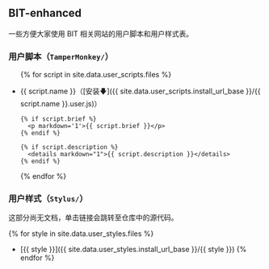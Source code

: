## BIT-enhanced

一些方便大家使用 BIT 相关网站的用户脚本和用户样式表。

### 用户脚本（`TamperMonkey/`）

<ul>
{% for script in site.data.user_scripts.files %}
  <li>
    <p markdown='1'>{{ script.name }}（[安装🡇]({{ site.data.user_scripts.install_url_base }}/{{ script.name }}.user.js)）</p>

    {% if script.brief %}
      <p markdown='1'>{{ script.brief }}</p>
    {% endif %}

    {% if script.description %}
      <details markdown="1">{{ script.description }}</details>
    {% endif %}
  </li>
{% endfor %}
</ul>

### 用户样式（`Stylus/`）

这部分尚无文档，单击链接会跳转至仓库中的源代码。

{% for style in site.data.user_styles.files %}
- [{{ style }}]({{ site.data.user_styles.install_url_base }}/{{ style }})
{% endfor %}
